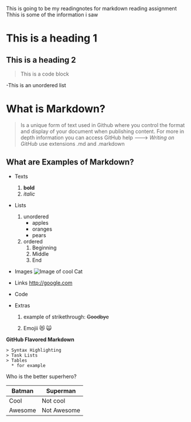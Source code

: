 This is going to be my readingnotes for markdown reading assignment 
Thhis is some of the information i saw
# This is a heading 1
## This is a heading 2

>This is a code block

-This is an unordered list
# What is Markdown?
  > Is a unique form of text used in Github where
  > you control the format and display of your document when publishing content.
  > For more in depth information you can access GitHub help ---> *Writing on GitHub* 
  > use extensions .md and .markdown 

## What are Examples of Markdown?
  - Texts
    1. **bold**
    2. *italic*
  - Lists
    1. unordered
        * apples
        * oranges
        * pears
    3. ordered
        1. Beginning
        2. Middle
        3. End
  - Images
   ![Image of cool Cat](https://images.unsplash.com/photo-1533738363-b7f9aef128ce?ixlib=rb-1.2.1&ixid=MnwxMjA3fDB8MHxwaG90by1wYWdlfHx8fGVufDB8fHx8&auto=format&fit=crop&w=1275&q=80)
  
  - Links
    http://google.com
  - Code 
  - Extras
      1. example of strikethrough: ~~Goodbye~~

     
     
     2. Emojii
        	:heart_eyes_cat:
          :scream_cat:

  **GitHub Flavored Markdown**
  
  
    > Syntax Highlighting
    > Task Lists
    > Tables 
      * for example
      
      
Who is the better superhero?

 Batman   |  Superman
 -------- | --------
  Cool    |  Not cool
 Awesome  |  Not Awesome
  
    


